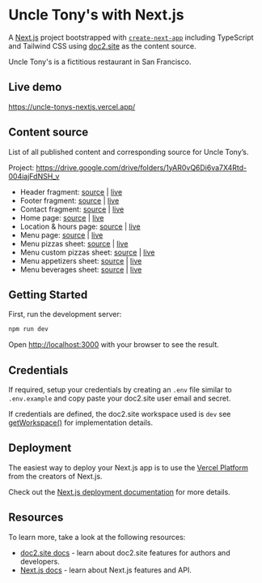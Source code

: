 # Uncle Tony's with Next.js

A [Next.js](https://nextjs.org/) project bootstrapped with [`create-next-app`](https://github.com/vercel/next.js/tree/canary/packages/create-next-app) including TypeScript and Tailwind CSS using [doc2.site](https://doc2.site) as the content source.

Uncle Tony's is a fictitious restaurant in San Francisco. 

## Live demo

https://uncle-tonys-nextjs.vercel.app/

## Content source

List of all published content and corresponding source for Uncle Tony’s.

Project: https://drive.google.com/drive/folders/1yAR0vQ6Di6va7X4Rtd-004iajFdNSH_v
 
* Header fragment: [source](https://docs.google.com/document/d/1eI8oYDbwJJti_iDKieDLPVQQqR6UZsauwsslM8VRhOk/edit) | [live](https://api.doc2.site/v1/docs/live/1yAR0vQ6Di6va7X4Rtd-004iajFdNSH_v?path=/fragments/header)
* Footer fragment: [source](https://docs.google.com/document/d/1vMFAmGdksMvwagImT6uJFruOUi82wpSf24T7-xlhRac/edit) | [live](https://api.doc2.site/v1/docs/live/1yAR0vQ6Di6va7X4Rtd-004iajFdNSH_v?path=/fragments/footer)
* Contact fragment: [source](https://docs.google.com/document/d/1xszDWLDgmz73rL0UBFqUrtFaFpJGSlme9hak-Bo7HC8/edit) | [live](https://api.doc2.site/v1/docs/live/1yAR0vQ6Di6va7X4Rtd-004iajFdNSH_v?path=/fragments/contact)
* Home page: [source](https://docs.google.com/document/d/1e0qp65umpw48YH23wGJuUseWRm_49R5NmmhvnboDSag/edit) | [live](https://api.doc2.site/v1/docs/live/1yAR0vQ6Di6va7X4Rtd-004iajFdNSH_v?path=/)
* Location & hours page: [source](https://docs.google.com/document/d/1o0lWfMw81fMFtBlW5UhoM7tQDvJr4whdaKaYcZb04-Y/edit) | [live](https://api.doc2.site/v1/docs/live/1yAR0vQ6Di6va7X4Rtd-004iajFdNSH_v?path=/location-hours)
* Menu page: [source](https://docs.google.com/document/d/1B6Hm2GTmLcgSXRSG4fZ-pw11EH5Ji9jaNsfv2dNRIVE/edit) | [live](https://api.doc2.site/v1/docs/live/1yAR0vQ6Di6va7X4Rtd-004iajFdNSH_v?path=/menu)
* Menu pizzas sheet: [source](https://docs.google.com/spreadsheets/d/14J339wZvnOj4QSqiZGxrZun1R6Mta4bkEJmVMdJkkGw/edit#gid=0) | [live](https://api.doc2.site/v1/spreadsheets/live/1yAR0vQ6Di6va7X4Rtd-004iajFdNSH_v/14J339wZvnOj4QSqiZGxrZun1R6Mta4bkEJmVMdJkkGw/0)
* Menu custom pizzas sheet: [source](https://docs.google.com/spreadsheets/d/14J339wZvnOj4QSqiZGxrZun1R6Mta4bkEJmVMdJkkGw/edit#gid=728803939) | [live](https://api.doc2.site/v1/spreadsheets/live/1yAR0vQ6Di6va7X4Rtd-004iajFdNSH_v/14J339wZvnOj4QSqiZGxrZun1R6Mta4bkEJmVMdJkkGw/728803939)
* Menu appetizers sheet: [source](https://docs.google.com/spreadsheets/d/14J339wZvnOj4QSqiZGxrZun1R6Mta4bkEJmVMdJkkGw/edit#gid=741875796) | [live](https://api.doc2.site/v1/spreadsheets/live/1yAR0vQ6Di6va7X4Rtd-004iajFdNSH_v/14J339wZvnOj4QSqiZGxrZun1R6Mta4bkEJmVMdJkkGw/741875796)
* Menu beverages sheet: [source](https://docs.google.com/spreadsheets/d/14J339wZvnOj4QSqiZGxrZun1R6Mta4bkEJmVMdJkkGw/edit#gid=1592046842) | [live](https://api.doc2.site/v1/spreadsheets/live/1yAR0vQ6Di6va7X4Rtd-004iajFdNSH_v/14J339wZvnOj4QSqiZGxrZun1R6Mta4bkEJmVMdJkkGw/1592046842)   

## Getting Started

First, run the development server:

```bash
npm run dev
```

Open [http://localhost:3000](http://localhost:3000) with your browser to see the result.

## Credentials

If required, setup your credentials by creating an `.env` file similar to `.env.example` and copy paste your doc2.site user email and secret.

If credentials are defined, the doc2.site workspace used is `dev` see [getWorkspace()](./utils/index.ts) for implementation details. 

## Deployment

The easiest way to deploy your Next.js app is to use the [Vercel Platform](https://vercel.com/new?utm_medium=default-template&filter=next.js&utm_source=create-next-app&utm_campaign=create-next-app-readme) from the creators of Next.js.

Check out the [Next.js deployment documentation](https://nextjs.org/docs/deployment) for more details.

## Resources

To learn more, take a look at the following resources:

- [doc2.site docs](https://doc2.site/documentation) - learn about doc2.site features for authors and developers.
- [Next.js docs](https://nextjs.org/docs) - learn about Next.js features and API.
